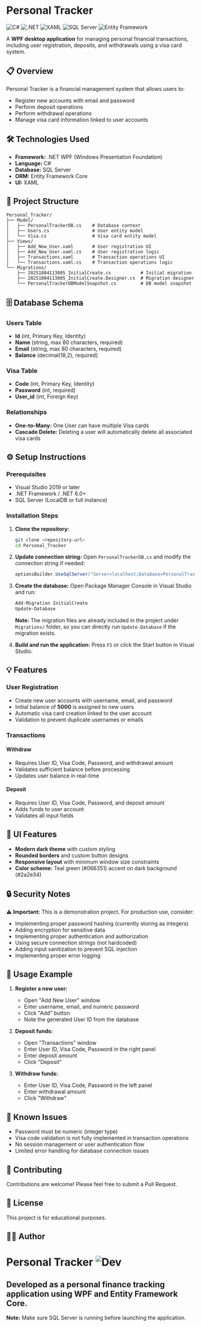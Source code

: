 # Personal Tracker

![C#](https://img.shields.io/badge/C%23-239120?style=for-the-badge&logo=c-sharp&logoColor=white)
![.NET](https://img.shields.io/badge/.NET-512BD4?style=for-the-badge&logo=dotnet&logoColor=white)
![XAML](https://img.shields.io/badge/XAML-0C54C2?style=for-the-badge&logo=xaml&logoColor=white)
![SQL Server](https://img.shields.io/badge/SQL%20Server-CC2927?style=for-the-badge&logo=microsoft-sql-server&logoColor=white)
![Entity Framework](https://img.shields.io/badge/Entity%20Framework-512BD4?style=for-the-badge&logo=dotnet&logoColor=white)

A **WPF desktop application** for managing personal financial transactions, including user registration, deposits, and withdrawals using a visa card system.

## 📋 Overview

Personal Tracker is a financial management system that allows users to:
- Register new accounts with email and password
- Perform deposit operations
- Perform withdrawal operations
- Manage visa card information linked to user accounts

## 🛠️ Technologies Used

- **Framework:** .NET WPF (Windows Presentation Foundation)
- **Language:** C#
- **Database:** SQL Server
- **ORM:** Entity Framework Core
- **UI:** XAML

## 📁 Project Structure

```
Personal_Tracker/
├── Model/
│   ├── PersonalTrackerDB.cs    # Database context
│   ├── Users.cs                # User entity model
│   └── Visa.cs                 # Visa card entity model
├── Views/
│   ├── Add_New_User.xaml       # User registration UI
│   ├── Add_New_User.xaml.cs    # User registration logic
│   ├── Transactions.xaml       # Transaction operations UI
│   └── Transactions.xaml.cs    # Transaction operations logic
└── Migrations/
    ├── 20251004113005_InitialCreate.cs           # Initial migration
    ├── 20251004113005_InitialCreate.Designer.cs  # Migration designer
    └── PersonalTrackerDBModelSnapshot.cs         # DB model snapshot
```

## 🗄️ Database Schema

### Users Table
- **Id** (int, Primary Key, Identity)
- **Name** (string, max 80 characters, required)
- **Email** (string, max 80 characters, required)
- **Balance** (decimal(18,2), required)

### Visa Table
- **Code** (int, Primary Key, Identity)
- **Password** (int, required)
- **User_id** (int, Foreign Key)

### Relationships
- **One-to-Many:** One User can have multiple Visa cards
- **Cascade Delete:** Deleting a user will automatically delete all associated visa cards

## ⚙️ Setup Instructions

### Prerequisites
- Visual Studio 2019 or later
- .NET Framework / .NET 6.0+
- SQL Server (LocalDB or full instance)

### Installation Steps

1. **Clone the repository:**
   ```bash
   git clone <repository-url>
   cd Personal_Tracker
   ```

2. **Update connection string:**
   Open `PersonalTrackerDB.cs` and modify the connection string if needed:
   ```csharp
   optionsBuilder.UseSqlServer("Server=localhost;Database=PersonalTrackerDB;Trusted_Connection=True;TrustServerCertificate=True;");
   ```

3. **Create the database:**
   Open Package Manager Console in Visual Studio and run:
   ```bash
   Add-Migration InitialCreate
   Update-Database
   ```
   
   **Note:** The migration files are already included in the project under `Migrations/` folder, so you can directly run `Update-Database` if the migration exists.

4. **Build and run the application:**
   Press `F5` or click the Start button in Visual Studio.

## 💡 Features

### User Registration
- Create new user accounts with username, email, and password
- Initial balance of **5000** is assigned to new users
- Automatic visa card creation linked to the user account
- Validation to prevent duplicate usernames or emails

### Transactions

#### Withdraw
- Requires User ID, Visa Code, Password, and withdrawal amount
- Validates sufficient balance before processing
- Updates user balance in real-time

#### Deposit
- Requires User ID, Visa Code, Password, and deposit amount
- Adds funds to user account
- Validates all input fields

## 🎨 UI Features

- **Modern dark theme** with custom styling
- **Rounded borders** and custom button designs
- **Responsive layout** with minimum window size constraints
- **Color scheme:** Teal green (#066351) accent on dark background (#2a2e34)

## 🔒 Security Notes

⚠️ **Important:** This is a demonstration project. For production use, consider:
- Implementing proper password hashing (currently storing as integers)
- Adding encryption for sensitive data
- Implementing proper authentication and authorization
- Using secure connection strings (not hardcoded)
- Adding input sanitization to prevent SQL injection
- Implementing proper error logging

## 📝 Usage Example

1. **Register a new user:**
   - Open "Add New User" window
   - Enter username, email, and numeric password
   - Click "Add" button
   - Note the generated User ID from the database

2. **Deposit funds:**
   - Open "Transactions" window
   - Enter User ID, Visa Code, Password in the right panel
   - Enter deposit amount
   - Click "Deposit"

3. **Withdraw funds:**
   - Enter User ID, Visa Code, Password in the left panel
   - Enter withdrawal amount
   - Click "Withdraw"

## 🐛 Known Issues

- Password must be numeric (integer type)
- Visa code validation is not fully implemented in transaction operations
- No session management or user authentication flow
- Limited error handling for database connection issues

## 🤝 Contributing

Contributions are welcome! Please feel free to submit a Pull Request.

## 📄 License

This project is for educational purposes.

## 👨‍💻 Author
# Personal Tracker ![Dev](https://img.shields.io/badge/Developer-devAhmed-blue)
Developed as a personal finance tracking application using WPF and Entity Framework Core.
---

**Note:** Make sure SQL Server is running before launching the application.
